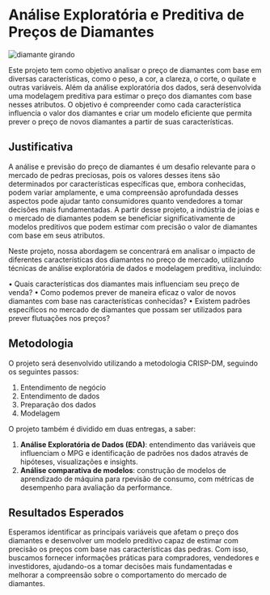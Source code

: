 # Análise Exploratória e Preditiva de Preços de Diamantes

![diamante girando](https://i.pinimg.com/originals/02/ca/30/02ca307e30aa2a3dc3889ea58438663f.gif)
 
Este projeto tem como objetivo analisar o preço de diamantes com base em diversas características, como o peso, a cor, a clareza, o corte, o quilate e outras variáveis. Além da análise exploratória dos dados, será desenvolvida uma modelagem preditiva para estimar o preço dos diamantes com base nesses atributos. O objetivo é compreender como cada característica influencia o valor dos diamantes e criar um modelo eficiente que permita prever o preço de novos diamantes a partir de suas características.

## Justificativa

A análise e previsão do preço de diamantes é um desafio relevante para o mercado de pedras preciosas, pois os valores desses itens são determinados por características específicas que, embora conhecidas, podem variar amplamente, e uma compreensão aprofundada desses aspectos pode ajudar tanto consumidores quanto vendedores a tomar decisões mais fundamentadas. A partir desse projeto, a indústria de joias e o mercado de diamantes podem se beneficiar significativamente de modelos preditivos que podem estimar com precisão o valor de diamantes com base em seus atributos.

Neste projeto, nossa abordagem se concentrará em analisar o impacto de diferentes características dos diamantes no preço de mercado, utilizando técnicas de análise exploratória de dados e modelagem preditiva, incluindo:

  • Quais características dos diamantes mais influenciam seu preço de venda?
  • Como podemos prever de maneira eficaz o valor de novos diamantes com base nas características conhecidas?
  • Existem padrões específicos no mercado de diamantes que possam ser utilizados para prever flutuações nos preços?

## Metodologia

O projeto será desenvolvido utilizando a metodologia CRISP-DM, seguindo os seguintes passos:

1. Entendimento de negócio
2. Entendimento de dados
3. Preparação dos dados
4. Modelagem

O projeto também é dividido em duas entregas, a saber:

1. **Análise Exploratória de Dados (EDA)**: entendimento das variáveis que influenciam o MPG e identificação de padrões nos dados através de hipóteses, visualizações e insights.
2. **Análise comparativa de modelos**: construção de modelos de aprendizado de máquina para rpevisão de consumo, com métricas de desempenho para avaliação da performance.

## Resultados Esperados

Esperamos identificar as principais variáveis que afetam o preço dos diamantes e desenvolver um modelo preditivo capaz de estimar com precisão os preços com base nas características das pedras. Com isso, buscamos fornecer informações práticas para compradores, vendedores e investidores, ajudando-os a tomar decisões mais fundamentadas e melhorar a compreensão sobre o comportamento do mercado de diamantes.









